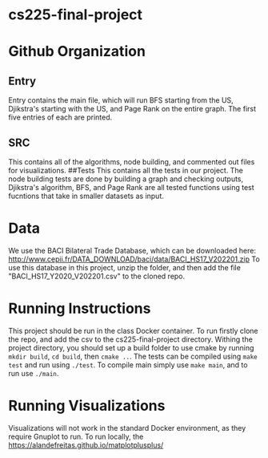 # cs225-final-project


# Github Organization


## Entry

Entry contains the main file, which will run BFS starting from the US, Djikstra's starting with the US, and Page Rank on the entire graph. The first five entries of each are printed.

## SRC
This contains all of the algorithms, node building, and commented out files for visualizations.
##Tests
This contains all the tests in our project. The node building tests are done by building a graph and checking outputs, Djikstra's algorithm, BFS, and Page Rank are all tested functions using test fucntions that take in smaller datasets as input.

# Data
We use the BACI Bilateral Trade Database, which can be downloaded here: http://www.cepii.fr/DATA_DOWNLOAD/baci/data/BACI_HS17_V202201.zip
To use this database in this project, unzip the folder, and then add the file "BACI_HS17_Y2020_V202201.csv" to the cloned repo.

# Running Instructions
This project should be run in the class Docker container. To run firstly clone the repo, and add the csv to the cs225-final-project directory. Withing the project directory, you should set up a build folder to use cmake by running `mkdir build`, `cd build`, then `cmake ..`. The tests can be compiled using `make test` and run using `./test`. To compile main simply use `make main`, and to run use `./main`.

# Running Visualizations
Visualizations will not work in the standard Docker environment, as they require Gnuplot to run. To run locally, the https://alandefreitas.github.io/matplotplusplus/
